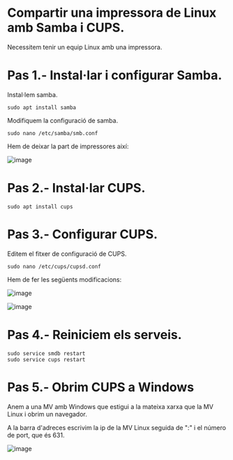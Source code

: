 # Compartir una impressora de Linux amb Samba i CUPS.

Necessitem tenir un equip Linux amb una impressora.

# Pas 1.- Instal·lar i configurar Samba.

Instal·lem samba.

```
sudo apt install samba
```

Modifiquem la configuració de samba.

```
sudo nano /etc/samba/smb.conf
```

Hem de deixar la part de impressores així:

![image](https://github.com/XaSaFa/MP04/assets/110727546/8802a3e2-70ef-4a69-ae39-4e85ccdced48)

# Pas 2.- Instal·lar CUPS.

```
sudo apt install cups 
```

# Pas 3.- Configurar CUPS.

Editem el fitxer de configuració de CUPS.

```
sudo nano /etc/cups/cupsd.conf
```

Hem de fer les següents modificacions:

![image](https://github.com/XaSaFa/MP04/assets/110727546/bf4af785-fb2d-4130-9dc4-a76cf1105c20)

![image](https://github.com/XaSaFa/MP04/assets/110727546/4f802831-9911-4ff9-b661-19c4ac5c8c80)

# Pas 4.- Reiniciem els serveis.

```
sudo service smdb restart
sudo service cups restart
```

# Pas 5.- Obrim CUPS a Windows

Anem a una MV amb Windows que estigui a la mateixa xarxa que la MV Linux i obrim un navegador.

A la barra d'adreces escrivim la ip de la MV Linux seguida de ":" i el número de port, que és 631.

![image](https://github.com/XaSaFa/MP04/assets/110727546/47967496-77cc-4a20-9bca-3e3108740765)


